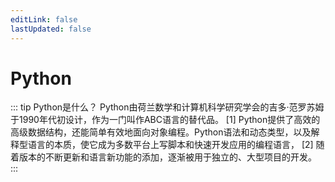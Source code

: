 ```yaml
---
editLink: false
lastUpdated: false
---
```


# Python

::: tip Python是什么？
Python由荷兰数学和计算机科学研究学会的吉多·范罗苏姆于1990年代初设计，作为一门叫作ABC语言的替代品。 [1] Python提供了高效的高级数据结构，还能简单有效地面向对象编程。Python语法和动态类型，以及解释型语言的本质，使它成为多数平台上写脚本和快速开发应用的编程语言， [2] 随着版本的不断更新和语言新功能的添加，逐渐被用于独立的、大型项目的开发。
:::

